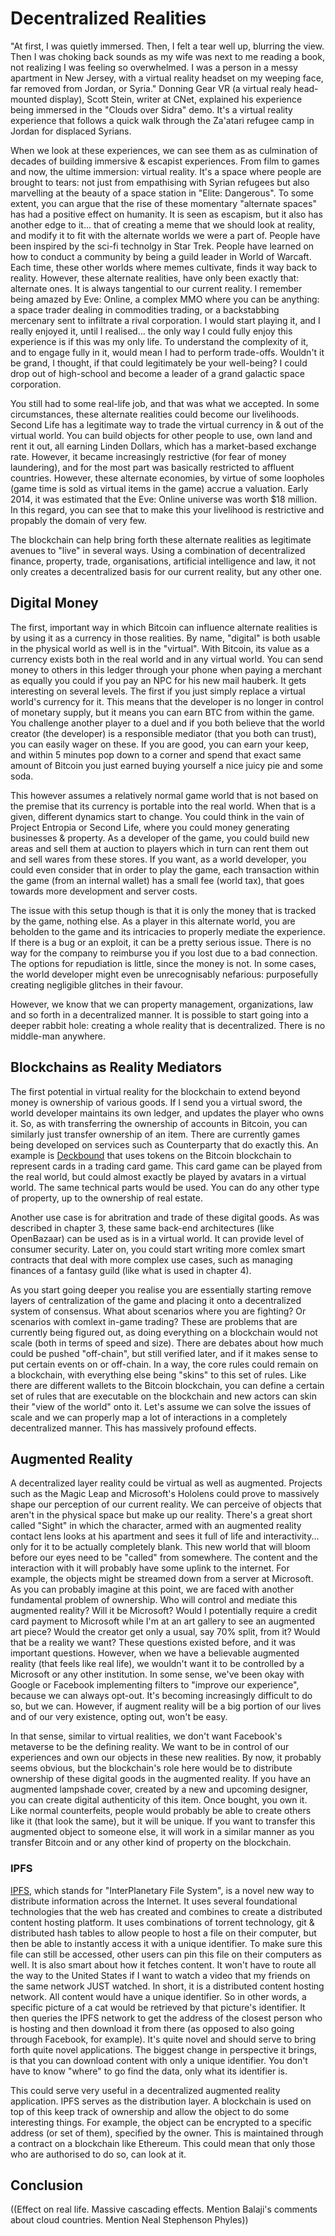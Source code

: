 # Decentralized Realities

"At first, I was quietly immersed. Then, I felt a tear well up, blurring the view. Then I was choking back sounds as my wife was next to me reading a book, not realizing I was feeling so overwhelmed. I was a person in a messy apartment in New Jersey, with a virtual reality headset on my weeping face, far removed from Jordan, or Syria." Donning Gear VR (a virtual realy head-mounted display), Scott Stein, writer at CNet, explained his experience being immersed in the "Clouds over Sidra" demo. It's a virtual reality experience that follows a quick walk through the Za'atari refugee camp in Jordan for displaced Syrians.

When we look at these experiences, we can see them as as culmination of decades of building immersive & escapist experiences. From film to games and now, the ultime immersion: virtual reality. It's a space where people are brought to tears: not just from empathising with Syrian refugees but also marvelling at the beauty of a space station in "Elite: Dangerous". To some extent, you can argue that the rise of these momentary "alternate spaces" has had a positive effect on humanity. It is seen as escapism, but it also has another edge to it... that of creating a meme that we should look at reality, and modify it to fit with the alternate worlds we were a part of. People have been inspired by the sci-fi technolgy in Star Trek. People have learned on how to conduct a community by being a guild leader in World of Warcaft. Each time, these other worlds where memes cultivate, finds it way back to reality. However, these alternate realities, have only been exactly that: alternate ones. It is always tangential to our current reality. I remember being amazed by Eve: Online, a complex MMO where you can be anything: a space trader dealing in commodities trading, or a backstabbing mercenary sent to infiltrate a rival corporation. I would start playing it, and I really enjoyed it, until I realised... the only way I could fully enjoy this experience is if this was my only life. To understand the complexity of it, and to engage fully in it, would mean I had to perform trade-offs. Wouldn't it be grand, I thought, if that could legitimately be your well-being? I could drop out of high-school and become a leader of a grand galactic space corporation.

You still had to some real-life job, and that was what we accepted. In some circumstances, these alternate realities could become our livelihoods. Second Life has a legitimate way to trade the virtual currency in & out of the virtual world. You can build objects for other people to use, own land and rent it out, all earning Linden Dollars, which has a market-based exchange rate. However, it became increasingly restrictive (for fear of money laundering), and for the most part was basically restricted to affluent countries. However, these alternate economies, by virtue of some loopholes (game time is sold as virtual items in the game) accrue a valuation. Early 2014, it was estimated that the Eve: Online universe was worth $18 million. In this regard, you can see that to make this your livelihood is restrictive and propably the domain of very few.

The blockchain can help bring forth these alternate realities as legitimate avenues to "live" in several ways. Using a combination of decentralized finance, property, trade, organisations, artificial intelligence and law, it not only creates a decentralized basis for our current reality, but any other one.

## Digital Money

The first, important way in which Bitcoin can influence alternate realities is by using it as a currency in those realities. By name, "digital" is both usable in the physical world as well is in the "virtual". With Bitcoin, its value as a currency exists both in the real world and in any virtual world. You can send money to others in this ledger through your phone when paying a merchant as equally you could if you pay an NPC for his new mail hauberk. It gets interesting on several levels. The first if you just simply replace a virtual world's currency for it. This means that the developer is no longer in control of monetary supply, but it means you can earn BTC from within the game. You challenge another player to a duel and if you both believe that the world creator (the developer) is a responsible mediator (that you both can trust), you can easily wager on these. If you are good, you can earn your keep, and within 5 minutes pop down to a corner and spend that exact same amount of Bitcoin you just earned buying yourself a nice juicy pie and some soda.

This however assumes a relatively normal game world that is not based on the premise that its currency is portable into the real world. When that is a given, different dynamics start to change. You could think in the vain of Project Entropia or Second Life, where you could money generating businesses & property. As a developer of the game, you could build new areas and sell them at auction to players which in turn can rent them out and sell wares from these stores. If you want, as a world developer, you could even consider that in order to play the game, each transaction within the game (from an internal wallet) has a small fee (world tax), that goes towards more development and server costs.

The issue with this setup though is that it is only the money that is tracked by the game, nothing else. As a player in this alternate world, you are beholden to the game and its intricacies to properly mediate the experience. If there is a bug or an exploit, it can be a pretty serious issue. There is no way for the company to reimburse you if you lost due to a bad connection. The options for repudiation is little, since the money is not. In some cases, the world developer might even be unrecognisably nefarious: purposefully creating negligible glitches in their favour.

However, we know that we can property management, organizations, law and so forth in a decentralized manner. It is possible to start going into a deeper rabbit hole: creating a whole reality that is decentralized. There is no middle-man anywhere.

## Blockchains as Reality Mediators

The first potential in virtual reality for the blockchain to extend beyond money is ownership of various goods. If I send you a virtual sword, the world developer maintains its own ledger, and updates the player who owns it. So, as with transferring the ownership of accounts in Bitcoin, you can similarly just transfer ownership of an item. There are currently games being developed on services such as Counterparty that do exactly this. An example is [Deckbound](https://www.deckbound.com/]) that uses tokens on the Bitcoin blockchain to represent cards in a trading card game. This card game can be played from the real world, but could almost exactly be played by avatars in a virtual world. The same technical parts would be used. You can do any other type of property, up to the ownership of real estate. 

Another use case is for abritration and trade of these digital goods. As was described in chapter 3, these same back-end architectures (like OpenBazaar) can be used as is in a virtual world. It can provide level of consumer security. Later on, you could start writing more comlex smart contracts that deal with more complex use cases, such as managing finances of a fantasy guild (like what is used in chapter 4).

As you start going deeper you realise you are essentially starting remove layers of centralization of the game and placing it onto a decentralized system of consensus. What about scenarios where you are fighting? Or scenarios with comlext in-game trading? These are problems that are currently being figured out, as doing everything on a blockchain would not scale (both in terms of speed and size). There are debates about how much could be pushed "off-chain", but still verified later, and if it makes sense to put certain events on or off-chain. In a way, the core rules could remain on a blockchain, with everything else being "skins" to this set of rules. Like there are different wallets to the Bitcoin blockchain, you can define a certain set of rules that are executable on the blockchain and new actors can skin their "view of the world" onto it. Let's assume we can solve the issues of scale and we can properly map a lot of interactions in a completely decentralized manner. This has massively profound effects.

## Augmented Reality

A decentralized layer reality could be virtual as well as augmented. Projects such as the Magic Leap and Microsoft's Hololens could prove to massively shape our perception of our current reality. We can perceive of objects that aren't in the physical space but make up our reality. There's a great short called "Sight" in which the character, armed with an augmented reality contact lens looks at his apartment and sees it full of life and interactivity... only for it to be actually completely blank. This new world that will bloom before our eyes need to be "called" from somewhere. The content and the interaction with it will probably have some uplink to the internet. For example, the objects might be streamed down from a server at Microsoft. As you can probably imagine at this point, we are faced with another fundamental problem of ownership. Who will control and mediate this augmented reality? Will it be Microsoft? Would I potentially require a credit card payment to Microsoft while I'm at an art gallery to see an augmented art piece? Would the creator get only a usual, say 70% split, from it? Would that be a reality we want? These questions existed before, and it was important questions. However, when we have a believable augmented reality (that feels like real life), we wouldn't want it to be controlled by a Microsoft or any other institution. In some sense, we've been okay with Google or Facebook implementing filters to "improve our experience", because we can always opt-out. It's becoming increasingly difficult to do so, but we can. However, if augment reality will be a big portion of our lives and of our very existence, opting out, won't be easy.

In that sense, similar to virtual realities, we don't want Facebook's metaverse to be the defining reality. We want to be in control of our experiences and own our objects in these new realities. By now, it probably seems obvious, but the blockchain's role here would be to distribute ownership of these digital goods in the augmented reality. If you have an augmented lampshade cover, created by a new and upcoming designer, you can create digital authenticity of this item. Once bought, you own it. Like normal counterfeits, people would probably be able to create others like it (that look the same), but it will be unique. If you want to transfer this augmented object to someone else, it will work in a similar manner as you transfer Bitcoin and or any other kind of property on the blockchain.

### IPFS

[IPFS](http://ipfs.io), which stands for "InterPlanetary File System", is a novel new way to distribute information across the Internet. It uses several foundational technologies that the web has created and combines to create a distributed content hosting platform. It uses combinations of torrent technology, git & distributed hash tables to allow people to host a file on their computer, but then be able to instantly access it with a unique identifier. To make sure this file can still be accessed, other users can pin this file on their computers as well. It is also smart about how it fetches content. It won't have to route all the way to the United States if I want to watch a video that my friends on the same network JUST watched. In short, it is a distributed content hosting network. All content would have a unique identifier. So in other words, a specific picture of a cat would be retrieved by that picture's identifier. It then queries the IPFS network to get the address of the closest person who is hosting and then download it from there (as opposed to also going through Facebook, for example). It's quite novel and should serve to bring forth quite novel applications. The biggest change in perspective it brings, is that you can download content with only a unique identifier. You don't have to know "where" to go find the data, only what its identifier is.

This could serve very useful in a decentralized augmented reality application. IPFS serves as the distribution layer. A blockchain is used on top of this keep track of ownership and allow the object to do some interesting things. For example, the object can be encrypted to a specific address (or set of them), specified by the owner. This is maintained through a contract on a blockchain like Ethereum. This could mean that only those who are authorised to do so, can look at it.

## Conclusion

((Effect on real life. Massive cascading effects. Mention Balaji's comments about cloud countries. Mention Neal Stephenson Phyles))
